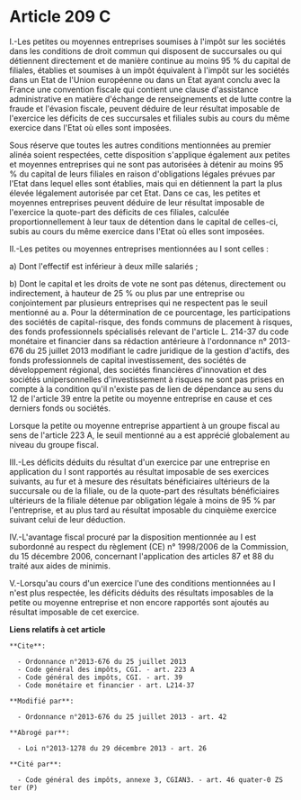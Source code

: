 # Article 209 C

I.-Les petites ou moyennes entreprises soumises à l'impôt sur les sociétés dans les conditions de droit commun qui disposent
de succursales ou qui détiennent directement et de manière continue au moins 95 % du capital de filiales, établies et
soumises à un impôt équivalent à l'impôt sur les sociétés dans un Etat de l'Union européenne ou dans un Etat ayant conclu
avec la France une convention fiscale qui contient une clause d'assistance administrative en matière d'échange de
renseignements et de lutte contre la fraude et l'évasion fiscale, peuvent déduire de leur résultat imposable de l'exercice
les déficits de ces succursales et filiales subis au cours du même exercice dans l'Etat où elles sont imposées. 

Sous réserve que toutes les autres conditions mentionnées au premier alinéa soient respectées, cette disposition s'applique
également aux petites et moyennes entreprises qui ne sont pas autorisées à détenir au moins 95 % du capital de leurs filiales
en raison d'obligations légales prévues par l'Etat dans lequel elles sont établies, mais qui en détiennent la part la plus
élevée légalement autorisée par cet Etat. Dans ce cas, les petites et moyennes entreprises peuvent déduire de leur résultat
imposable de l'exercice la quote-part des déficits de ces filiales, calculée proportionnellement à leur taux de détention
dans le capital de celles-ci, subis au cours du même exercice dans l'Etat où elles sont imposées. 

II.-Les petites ou moyennes entreprises mentionnées au I sont celles : 

a) Dont l'effectif est inférieur à deux mille salariés ; 

b) Dont le capital et les droits de vote ne sont pas détenus, directement ou indirectement, à hauteur de 25 % ou plus par une
entreprise ou conjointement par plusieurs entreprises qui ne respectent pas le seuil mentionné au a. Pour la détermination de
ce pourcentage, les participations des sociétés de capital-risque, des fonds communs de placement à risques, des fonds
professionnels spécialisés relevant de l'article L. 214-37 du code monétaire et financier dans sa rédaction antérieure à
l'ordonnance n° 2013-676 du 25 juillet 2013 modifiant le cadre juridique de la gestion d'actifs, des fonds professionnels de
capital investissement, des sociétés de développement régional, des sociétés financières d'innovation et des sociétés
unipersonnelles d'investissement à risques ne sont pas prises en compte à la condition qu'il n'existe pas de lien de
dépendance au sens du 12 de l'article 39 entre la petite ou moyenne entreprise en cause et ces derniers fonds ou sociétés. 

Lorsque la petite ou moyenne entreprise appartient à un groupe fiscal au sens de l'article 223 A, le seuil mentionné au a est
apprécié globalement au niveau du groupe fiscal. 

III.-Les déficits déduits du résultat d'un exercice par une entreprise en application du I sont rapportés au résultat
imposable de ses exercices suivants, au fur et à mesure des résultats bénéficiaires ultérieurs de la succursale ou de la
filiale, ou de la quote-part des résultats bénéficiaires ultérieurs de la filiale détenue par obligation légale à moins de 95
% par l'entreprise, et au plus tard au résultat imposable du cinquième exercice suivant celui de leur déduction. 

IV.-L'avantage fiscal procuré par la disposition mentionnée au I est subordonné au respect du règlement (CE) n° 1998/2006 de
la Commission, du 15 décembre 2006, concernant l'application des articles 87 et 88 du traité aux aides de minimis. 

V.-Lorsqu'au cours d'un exercice l'une des conditions mentionnées au I n'est plus respectée, les déficits déduits des
résultats imposables de la petite ou moyenne entreprise et non encore rapportés sont ajoutés au résultat imposable de cet
exercice.

**Liens relatifs à cet article**

	**Cite**:

	  - Ordonnance n°2013-676 du 25 juillet 2013
	  - Code général des impôts, CGI. - art. 223 A
	  - Code général des impôts, CGI. - art. 39
	  - Code monétaire et financier - art. L214-37

	**Modifié par**:

	  - Ordonnance n°2013-676 du 25 juillet 2013 - art. 42

	**Abrogé par**:

	  - Loi n°2013-1278 du 29 décembre 2013 - art. 26

	**Cité par**:

	  - Code général des impôts, annexe 3, CGIAN3. - art. 46 quater-0 ZS ter (P)
